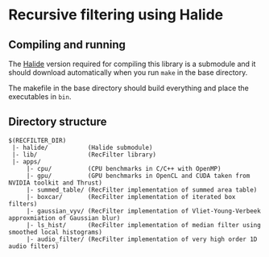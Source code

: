 # Recursive filtering using Halide

## Compiling and running
The [Halide](https://github.com/gchauras/Halide) version required for compiling this library is a submodule and it should download automatically when you run `make` in the base directory.

The makefile in the base directory should build everything and place the executables in `bin`.

## Directory structure
```
$(RECFILTER_DIR)
 |- halide/           (Halide submodule)
 |- lib/              (RecFilter library)
 |- apps/
     |- cpu/          (CPU benchmarks in C/C++ with OpenMP)
     |- gpu/          (GPU benchmarks in OpenCL and CUDA taken from NVIDIA toolkit and Thrust)
     |- summed_table/ (RecFilter implementation of summed area table)
     |- boxcar/       (RecFilter implementation of iterated box filters)
     |- gaussian_vyv/ (RecFilter implementation of Vliet-Young-Verbeek approxmiation of Gaussian blur)
     |- ls_hist/      (RecFilter implementation of median filter using smoothed local histograms)
     |- audio_filter/ (RecFilter implementation of very high order 1D audio filters)
```
